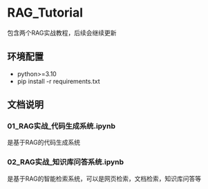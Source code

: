 # RAG_Tutorial
包含两个RAG实战教程，后续会继续更新

## 环境配置
- python>=3.10
- pip install -r requirements.txt

## 文档说明
### 01_RAG实战_代码生成系统.ipynb 
是基于RAG的代码生成系统
### 02_RAG实战_知识库问答系统.ipynb
是基于RAG的智能检索系统，可以是网页检索，文档检索，知识库问答等
